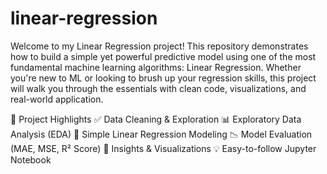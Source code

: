 # linear-regression
Welcome to my Linear Regression project! This repository demonstrates how to build a simple yet powerful predictive model using one of the most fundamental machine learning algorithms: Linear Regression. Whether you're new to ML or looking to brush up your regression skills, this project will walk you through the essentials with clean code, visualizations, and real-world application.

🚀 Project Highlights
✅ Data Cleaning & Exploration
📊 Exploratory Data Analysis (EDA)
🔁 Simple Linear Regression Modeling
📉 Model Evaluation (MAE, MSE, R² Score)
🧠 Insights & Visualizations
💡 Easy-to-follow Jupyter Notebook


